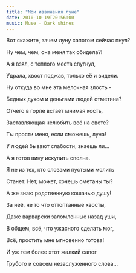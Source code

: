 ```yaml
---
title: "Мои извинения луне"
date: 2010-10-19T20:56:00
music: Muse - Dark shines
---
```


Вот скажите, зачем луну сапогом сейчас пнул?

Ну чем, чем, она меня так обидела?!

А я взял, с теплого места спугнул,

Удрала, хвост поджав, только её и видели.



Ну откуда во мне эта мелочная злость -

Бедных духом и деньгами людей отметина?

Отчего в горле встаёт мнимая кость,

Заставляющая нелюбить всё на свете?



Ты прости меня, если сможешь, луна!

У людей бывают слабости, знаешь ли...

А я готов вину искупить сполна.

Я не из тех, кто словами пустыми молить



Станет. Нет, может, хочешь сметаны ты?

А же знаю родственную кошачью душу!

За неё, не то что оттоптанные хвосты,

Даже варварски заломленные назад уши,



В общем, всё, что ужасного сделать мог,

Всё, простить мне мгновенно готова!

И уж тем более этот жалкий сапог

Грубого и совсем незаслуженного слова...
